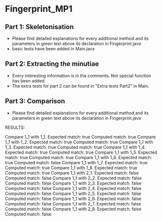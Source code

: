 # Fingerprint_MP1

## Part 1: Skeletonisation
- Please find detailed explanations for every additional method and its parameters in green text above its declaration in Fingerprint.java 
- basic tests have been added in Main.java

## Part 2: Extracting the minutiae

- Every interesting information is in the comments. Not special function has been added.
- The extra tests for part 2 can be found in "Extra tests Part2" in Main.

## Part 3: Comparison
- Please find detailed explanations for every additional method and its parameters in green text above its declaration in Fingerprint.java

RESULTS:

Compare 1_1 with 1_1. Expected match: true Computed match: true
Compare 1_1 with 1_2. Expected match: true Computed match: true
Compare 1_1 with 1_3. Expected match: true Computed match: true
Compare 1_1 with 1_4. Expected match: true Computed match: true
Compare 1_1 with 1_5. Expected match: true Computed match: true
Compare 1_1 with 1_6. Expected match: true Computed match: false
Compare 1_1 with 1_7. Expected match: true Computed match: true
Compare 1_1 with 1_8. Expected match: true Computed match: true
Compare 1_1 with 2_1. Expected match: false Computed match: false
Compare 1_1 with 2_2. Expected match: false Computed match: false
Compare 1_1 with 2_3. Expected match: false Computed match: false
Compare 1_1 with 2_4. Expected match: false Computed match: false
Compare 1_1 with 2_5. Expected match: false Computed match: false
Compare 1_1 with 2_6. Expected match: false Computed match: false
Compare 1_1 with 2_7. Expected match: false Computed match: false
Compare 1_1 with 2_8. Expected match: false Computed match: false
